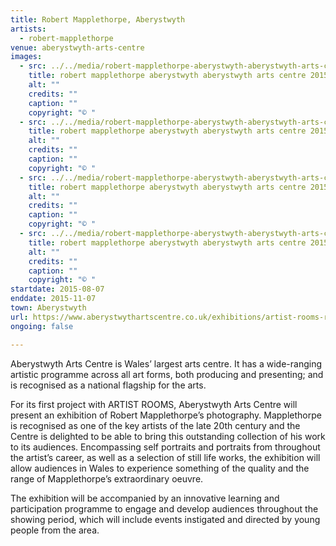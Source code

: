 ```yaml
---
title: Robert Mapplethorpe, Aberystwyth
artists:
  - robert-mapplethorpe
venue: aberystwyth-arts-centre
images:
  - src: ../../media/robert-mapplethorpe-aberystwyth-aberystwyth-arts-centre-2015-08-07-0.webp
    title: robert mapplethorpe aberystwyth aberystwyth arts centre 2015 08 07 0
    alt: ""
    credits: ""
    caption: ""
    copyright: "© "
  - src: ../../media/robert-mapplethorpe-aberystwyth-aberystwyth-arts-centre-2015-08-07-1.webp
    title: robert mapplethorpe aberystwyth aberystwyth arts centre 2015 08 07 1
    alt: ""
    credits: ""
    caption: ""
    copyright: "© "
  - src: ../../media/robert-mapplethorpe-aberystwyth-aberystwyth-arts-centre-2015-08-07-2.webp
    title: robert mapplethorpe aberystwyth aberystwyth arts centre 2015 08 07 2
    alt: ""
    credits: ""
    caption: ""
    copyright: "© "
  - src: ../../media/robert-mapplethorpe-aberystwyth-aberystwyth-arts-centre-2015-08-07-3.webp
    title: robert mapplethorpe aberystwyth aberystwyth arts centre 2015 08 07 3
    alt: ""
    credits: ""
    caption: ""
    copyright: "© "
startdate: 2015-08-07
enddate: 2015-11-07
town: Aberystwyth
url: https://www.aberystwythartscentre.co.uk/exhibitions/artist-rooms-robert-mapplethorpe
ongoing: false

---
```


Aberystwyth Arts Centre is Wales’ largest arts centre. It has a wide-ranging artistic programme across all art forms, both producing and presenting; and is recognised as a national flagship for the arts.

For its first project with ARTIST ROOMS, Aberystwyth Arts Centre will present an exhibition of Robert Mapplethorpe’s photography. Mapplethorpe is recognised as one of the key artists of the late 20th century and the Centre is delighted to be able to bring this outstanding collection of his work to its audiences. Encompassing self portraits and portraits from throughout the artist’s career, as well as a selection of still life works, the exhibition will allow audiences in Wales to experience something of the quality and the range of Mapplethorpe’s extraordinary oeuvre.

The exhibition will be accompanied by an innovative learning and participation programme to engage and develop audiences throughout the showing period, which will include events instigated and directed by young people from the area.